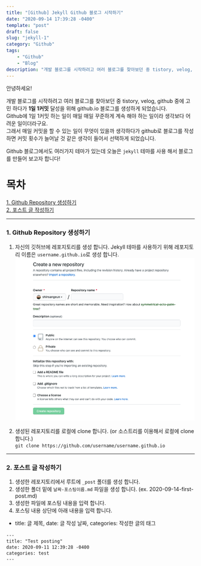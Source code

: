 ```yaml
---
title: "[Github] Jekyll Github 블로그 시작하기"
date: "2020-09-14 17:39:28 -0400"
template: "post"
draft: false
slug: "jekyll-1"
category: "Github"
tags:
    - "Github"
    - "Blog"
description: "개발 블로그를 시작하려고 여러 블로그를 찾아보던 중 tistory, velog, github 중에 고민 하다가 1일 1커밋 달성을 위해 github.io 블로그를 생성하게 되었습니다."
---
```


안녕하세요!

개발 블로그를 시작하려고 여러 블로그를 찾아보던 중 tistory, velog, github 중에 고민 하다가 **1일 1커밋** 달성을 위해 github.io 블로그를 생성하게 되었습니다.  
Github에 1일 1커밋 하는 일이 매일 매일 꾸준하게 계속 해야 하는 일이라 생각보다 어려운 일이더라구요.  
그래서 매일 커밋을 할 수 있는 일이 무엇이 있을까 생각하다가 github로 블로그를 작성하면 커밋 횟수가 늘어날 것 같은 생각이 들어서 선택하게 되었습니다.

Github 블로그에서도 여러가지 테마가 있는데 오늘은 `jekyll` 테마를 사용 해서 블로그를 만들어 보고자 합니다!

# 목차
[1. Github Repository 생성하기](#Github-Repository-생성하기)  
[2. 포스트 글 작성하기](#포스트-글-작성하기)

--- 
### 1. Github Repository 생성하기
1. 자신의 깃허브에 레포지토리를 생성 합니다. Jekyll 테마를 사용하기 위해 레포지토리 이름은 `username.github.io`로 생성 합니다.
![Repository](../../../static/assets/images/github/github-repository.png)

2. 생성된 레포지토리를 로컬에 clone 합니다. (or 소스트리를 이용해서 로컬에 clone 합니다.)  
`git clone https://github.com/username/username.github.io`


--- 
### 2. 포스트 글 작성하기
1. 생성한 레포지토리에서 루트에 `_post` 폴더를 생성 합니다.
2. 생성한 폴더 밑에 `날짜-포스팅이름.md` 파일을 생성 합니다. (ex. 2020-09-14-first-post.md)
3. 생성한 파일에 포스팅 내용을 입력 합니다. 
4. 포스팅 내용 상단에 아래 내용을 입력 합니다.
- title: 글 제목, date: 글 작성 날짜, categories: 작성한 글의 태그
```
---
title: "Test posting"
date: 2020-09-11 12:39:28 -0400
categories: test
---
```